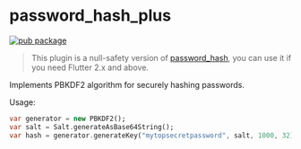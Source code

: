 # password_hash_plus

[![pub package](https://img.shields.io/pub/v/password_hash_plus)](https://pub.dev/packages/password_hash_plus)

> This plugin is a null-safety version of [password_hash](https://pub.dev/packages/password_hash), you can use it if you
> need Flutter 2.x and above.

Implements PBKDF2 algorithm for securely hashing passwords.

Usage:

```dart
var generator = new PBKDF2();
var salt = Salt.generateAsBase64String();
var hash = generator.generateKey("mytopsecretpassword", salt, 1000, 32);
```
